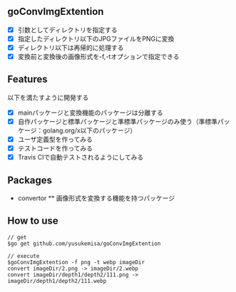 ## goConvImgExtention
* [x] 引数としてディレクトリを指定する
* [x] 指定したディレクトリ以下のJPGファイルをPNGに変換
* [x] ディレクトリ以下は再帰的に処理する
* [x] 変換前と変換後の画像形式を-f,-tオプションで指定できる

## Features
以下を満たすように開発する
* [x] mainパッケージと変換機能のパッケージは分離する
* [x] 自作パッケージと標準パッケージと準標準パッケージのみ使う（準標準パッケージ：golang.org/x以下のパッケージ）
* [x] ユーザ定義型を作ってみる
* [x] テストコードを作ってみる
* [x] Travis CIで自動テストされるようにしてみる

## Packages
* convertor
** 画像形式を変換する機能を持つパッケージ

## How to use

```
// get
$go get github.com/yusukemisa/goConvImgExtention

// execute
$goConvImgExtention -f png -t webp imageDir
convert imageDir/2.png -> imageDir/2.webp
convert imageDir/depth1/depth2/111.png -> imageDir/depth1/depth2/111.webp
```
